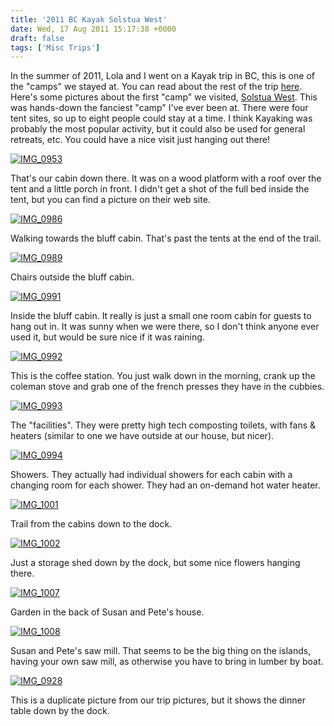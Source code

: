 ```yaml
---
title: '2011 BC Kayak Solstua West'
date: Wed, 17 Aug 2011 15:17:38 +0000
draft: false
tags: ['Misc Trips']
---
```


In the summer of 2011, Lola and I went on a Kayak trip in BC, this is one of the "camps" we stayed at. You can read about the rest of the trip [here](http://02ccd16.netsolhost.com/wp1/?p=613 "2011 BC Kayak"). Here's some pictures about the first "camp" we visited, [Solstua West](http://www.solstuawest.com/). This was hands-down the fanciest "camp" I've ever been at. There were four tent sites, so up to eight people could stay at a time. I think Kayaking was probably the most popular activity, but it could also be used for general retreats, etc. You could have a nice visit just hanging out there!

[![IMG_0953](http://silverfiddle.smugmug.com/Travel/bckayak2011/i-qtNt77J/0/S/IMG0953-S.jpg "IMG_0953")](http://silverfiddle.smugmug.com/Travel/bckayak2011/18535909_m3RB8M#1430936648_qtNt77J-A-LB "IMG_0953")

That's our cabin down there. It was on a wood platform with a roof over the tent and a little porch in front. I didn't get a shot of the full bed inside the tent, but you can find a picture on their web site.   

[![IMG_0986](http://silverfiddle.smugmug.com/Travel/bckayak2011/i-dbHHSjK/0/S/IMG0986-S.jpg "IMG_0986")](http://silverfiddle.smugmug.com/Travel/bckayak2011/18535909_m3RB8M#1430945995_dbHHSjK-A-LB "IMG_0986")

Walking towards the bluff cabin. That's past the tents at the end of the trail.

[![IMG_0989](http://silverfiddle.smugmug.com/Travel/bckayak2011/i-bmKmnmx/0/S/IMG0989-S.jpg "IMG_0989")](http://silverfiddle.smugmug.com/Travel/bckayak2011/18535909_m3RB8M#1430948059_bmKmnmx-A-LB "IMG_0989")

Chairs outside the bluff cabin.

[![IMG_0991](http://silverfiddle.smugmug.com/Travel/bckayak2011/i-GxsZs64/0/S/IMG0991-S.jpg "IMG_0991")](http://silverfiddle.smugmug.com/Travel/bckayak2011/18535909_m3RB8M#1430949151_GxsZs64-A-LB "IMG_0991")

Inside the bluff cabin. It really is just a small one room cabin for guests to hang out in. It was sunny when we were there, so I don't think anyone ever used it, but would be sure nice if it was raining.

[![IMG_0992](http://silverfiddle.smugmug.com/Travel/bckayak2011/i-mpWRcTq/0/S/IMG0992-S.jpg "IMG_0992")](http://silverfiddle.smugmug.com/Travel/bckayak2011/18535909_m3RB8M#1430950668_mpWRcTq-A-LB "IMG_0992")

This is the coffee station. You just walk down in the morning, crank up the coleman stove and grab one of the french presses they have in the cubbies.

[![IMG_0993](http://silverfiddle.smugmug.com/Travel/bckayak2011/i-TbKc4mf/0/S/IMG0993-S.jpg "IMG_0993")](http://silverfiddle.smugmug.com/Travel/bckayak2011/18535909_m3RB8M#1430952401_TbKc4mf-A-LB "IMG_0993")

The "facilities". They were pretty high tech composting toilets, with fans & heaters (similar to one we have outside at our house, but nicer).

[![IMG_0994](http://silverfiddle.smugmug.com/Travel/bckayak2011/i-zPrqsV3/0/S/IMG0994-S.jpg "IMG_0994")](http://silverfiddle.smugmug.com/Travel/bckayak2011/18535909_m3RB8M#1430954029_zPrqsV3-A-LB "IMG_0994")

Showers. They actually had individual showers for each cabin with a changing room for each shower. They had an on-demand hot water heater.

[![IMG_1001](http://silverfiddle.smugmug.com/Travel/bckayak2011/i-WbHX8ck/0/S/IMG1001-S.jpg "IMG_1001")](http://silverfiddle.smugmug.com/Travel/bckayak2011/18535909_m3RB8M#1430957956_WbHX8ck-A-LB "IMG_1001")

Trail from the cabins down to the dock.

[![IMG_1002](http://silverfiddle.smugmug.com/Travel/bckayak2011/i-XdmtHNC/0/S/IMG1002-S.jpg "IMG_1002")](http://silverfiddle.smugmug.com/Travel/bckayak2011/18535909_m3RB8M#1430959603_XdmtHNC-A-LB "IMG_1002")

Just a storage shed down by the dock, but some nice flowers hanging there.

[![IMG_1007](http://silverfiddle.smugmug.com/Travel/bckayak2011/i-kMMc6z5/0/S/IMG1007-S.jpg "IMG_1007")](http://silverfiddle.smugmug.com/Travel/bckayak2011/18535909_m3RB8M#1430961777_kMMc6z5-A-LB "IMG_1007")

Garden in the back of Susan and Pete's house.

[![IMG_1008](http://silverfiddle.smugmug.com/Travel/bckayak2011/i-NVtBFz5/0/S/IMG1008-S.jpg "IMG_1008")](http://silverfiddle.smugmug.com/Travel/bckayak2011/18535909_m3RB8M#1430963351_NVtBFz5-A-LB "IMG_1008")

Susan and Pete's saw mill. That seems to be the big thing on the islands, having your own saw mill, as otherwise you have to bring in lumber by boat.

[![IMG_0928](http://silverfiddle.smugmug.com/Travel/bckayak2011/i-LKstVjD/0/S/IMG0928-S.jpg "IMG_0928")](http://silverfiddle.smugmug.com/Travel/bckayak2011/18535909_m3RB8M#1430927431_LKstVjD-A-LB "IMG_0928")

This is a duplicate picture from our trip pictures, but it shows the dinner table down by the dock.